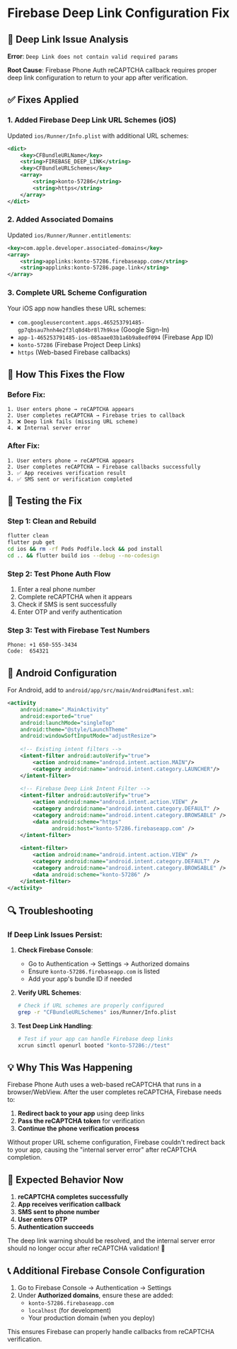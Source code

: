 # Firebase Deep Link Configuration Fix

## 🔗 Deep Link Issue Analysis

**Error**: `Deep Link does not contain valid required params`

**Root Cause**: Firebase Phone Auth reCAPTCHA callback requires proper deep link configuration to return to your app after verification.

## ✅ Fixes Applied

### 1. **Added Firebase Deep Link URL Schemes (iOS)**

Updated `ios/Runner/Info.plist` with additional URL schemes:

```xml
<dict>
    <key>CFBundleURLName</key>
    <string>FIREBASE_DEEP_LINK</string>
    <key>CFBundleURLSchemes</key>
    <array>
        <string>konto-57286</string>
        <string>https</string>
    </array>
</dict>
```

### 2. **Added Associated Domains**

Updated `ios/Runner/Runner.entitlements`:

```xml
<key>com.apple.developer.associated-domains</key>
<array>
    <string>applinks:konto-57286.firebaseapp.com</string>
    <string>applinks:konto-57286.page.link</string>
</array>
```

### 3. **Complete URL Scheme Configuration**

Your iOS app now handles these URL schemes:
- `com.googleusercontent.apps.465253791485-gp7qbsau7hnh4e2f3lq8d4br8l7h9kse` (Google Sign-In)
- `app-1-465253791485-ios-085aae03b1a6b9a8edf094` (Firebase App ID)
- `konto-57286` (Firebase Project Deep Links)
- `https` (Web-based Firebase callbacks)

## 🔄 How This Fixes the Flow

### Before Fix:
```
1. User enters phone → reCAPTCHA appears
2. User completes reCAPTCHA → Firebase tries to callback
3. ❌ Deep link fails (missing URL scheme)
4. ❌ Internal server error
```

### After Fix:
```
1. User enters phone → reCAPTCHA appears
2. User completes reCAPTCHA → Firebase callbacks successfully
3. ✅ App receives verification result
4. ✅ SMS sent or verification completed
```

## 🧪 Testing the Fix

### Step 1: Clean and Rebuild
```bash
flutter clean
flutter pub get
cd ios && rm -rf Pods Podfile.lock && pod install
cd .. && flutter build ios --debug --no-codesign
```

### Step 2: Test Phone Auth Flow
1. Enter a real phone number
2. Complete reCAPTCHA when it appears
3. Check if SMS is sent successfully
4. Enter OTP and verify authentication

### Step 3: Test with Firebase Test Numbers
```
Phone: +1 650-555-3434
Code:  654321
```

## 📱 Android Configuration

For Android, add to `android/app/src/main/AndroidManifest.xml`:

```xml
<activity
    android:name=".MainActivity"
    android:exported="true"
    android:launchMode="singleTop"
    android:theme="@style/LaunchTheme"
    android:windowSoftInputMode="adjustResize">
    
    <!-- Existing intent filters -->
    <intent-filter android:autoVerify="true">
        <action android:name="android.intent.action.MAIN"/>
        <category android:name="android.intent.category.LAUNCHER"/>
    </intent-filter>
    
    <!-- Firebase Deep Link Intent Filter -->
    <intent-filter android:autoVerify="true">
        <action android:name="android.intent.action.VIEW" />
        <category android:name="android.intent.category.DEFAULT" />
        <category android:name="android.intent.category.BROWSABLE" />
        <data android:scheme="https"
              android:host="konto-57286.firebaseapp.com" />
    </intent-filter>
    
    <intent-filter>
        <action android:name="android.intent.action.VIEW" />
        <category android:name="android.intent.category.DEFAULT" />
        <category android:name="android.intent.category.BROWSABLE" />
        <data android:scheme="konto-57286" />
    </intent-filter>
</activity>
```

## 🔍 Troubleshooting

### If Deep Link Issues Persist:

1. **Check Firebase Console**:
   - Go to Authentication → Settings → Authorized domains
   - Ensure `konto-57286.firebaseapp.com` is listed
   - Add your app's bundle ID if needed

2. **Verify URL Schemes**:
   ```bash
   # Check if URL schemes are properly configured
   grep -r "CFBundleURLSchemes" ios/Runner/Info.plist
   ```

3. **Test Deep Link Handling**:
   ```bash
   # Test if your app can handle Firebase deep links
   xcrun simctl openurl booted "konto-57286://test"
   ```

## 💡 Why This Was Happening

Firebase Phone Auth uses a web-based reCAPTCHA that runs in a browser/WebView. After the user completes reCAPTCHA, Firebase needs to:

1. **Redirect back to your app** using deep links
2. **Pass the reCAPTCHA token** for verification
3. **Continue the phone verification process**

Without proper URL scheme configuration, Firebase couldn't redirect back to your app, causing the "internal server error" after reCAPTCHA completion.

## 🚀 Expected Behavior Now

1. **reCAPTCHA completes successfully**
2. **App receives verification callback**
3. **SMS sent to phone number**
4. **User enters OTP**
5. **Authentication succeeds**

The deep link warning should be resolved, and the internal server error should no longer occur after reCAPTCHA validation! 🎯

## 📞 Additional Firebase Console Configuration

1. Go to Firebase Console → Authentication → Settings
2. Under **Authorized domains**, ensure these are added:
   - `konto-57286.firebaseapp.com`
   - `localhost` (for development)
   - Your production domain (when you deploy)

This ensures Firebase can properly handle callbacks from reCAPTCHA verification.
